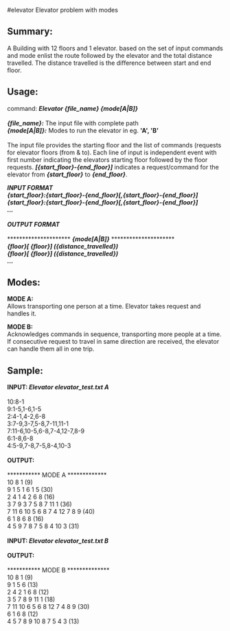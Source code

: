 #elevator
Elevator problem with modes

Summary:
------------------------------------------------------------------------------------------
A Building with 12 floors and 1 elevator. based on the set of input commands and mode enlist the route followed by the elevator and the total distance travelled. The distance travelled is the difference between start and end floor.

Usage:
------------------------------------------------------------------------------------------
<p>
command: <em><b>Elevator {file_name} {mode[A|B]}</b></em><br/>
<br/>
<em><b>{file_name}:</b></em> The input file with complete path<br/>
<em><b>{mode[A|B]}:</b></em> Modes to run the elevator in eg. <b>'A', 'B'</b><br/>
<br/>
The input file provides the starting floor and the list of commands (requests for elevator floors (from & to).
Each line of input is independent event with first number indicating the elevators starting floor followed by the floor requests. <em><b>[{start_floor}-{end_floor}]</b></em> indicates a request/command for the elevator from <em><b>{start_floor}</b></em> to <em><b>{end_floor}</b></em>.
</p>

<em><b>INPUT FORMAT</b></em><br/>
<em><b>{start_floor}:{start_floor}-{end_floor}[,{start_floor}-{end_floor}]</b></em><br/>
<em><b>{start_floor}:{start_floor}-{end_floor}[,{start_floor}-{end_floor}]</b></em><br/>
<em><b>...</b></em><br/>
<br/>
<em><b> OUTPUT FORMAT</b></em><br/>
<br/>
********************* <em><b>{mode[A|B]}</b></em> ********************* <br/>
<em><b>{floor}[ {floor}] \({distance_travelled}\)</b></em><br/>
<em><b>{floor}[ {floor}] \({distance_travelled}\)</b></em><br/>
<em><b>...</b></em><br/>

Modes:
------------------------------------------------------------------------------------------
<p>
<b>MODE A:</b><br/>
Allows transporting one person at a time. Elevator takes request and handles it.
</p>
<p>
<b>MODE B:</b><br/>
Acknowledges commands in sequence, transporting more people at a time. If consecutive request to travel in same direction are received, the elevator can handle them all in one trip.
</p>

Sample:
------------------------------------------------------------------------------------------
<b>INPUT: <em>Elevator elevator_test.txt A</em></b><br/>
<br/>
10:8-1<br/>
9:1-5,1-6,1-5<br/>
2:4-1,4-2,6-8<br/>
3:7-9,3-7,5-8,7-11,11-1<br/>
7:11-6,10-5,6-8,7-4,12-7,8-9<br/>
6:1-8,6-8<br/>
4:5-9,7-8,7-5,8-4,10-3<br/>
<br/>
<b>OUTPUT:</b><br/>
<br/>
*********** MODE A ************* <br/>
10 8 1 (9)<br/>
9 1 5 1 6 1 5 (30)<br/>
2 4 1 4 2 6 8 (16)<br/>
3 7 9 3 7 5 8 7 11 1 (36)<br/>
7 11 6 10 5 6 8 7 4 12 7 8 9 (40)<br/>
6 1 8 6 8 (16)<br/>
4 5 9 7 8 7 5 8 4 10 3 (31)<br/>
<br/>
<b>INPUT: <em>Elevator elevator_test.txt B</em></b><br/>
<br/>
<b>OUTPUT:</b><br/>
<br/>
*********** MODE B ************** <br/>
10 8 1 (9)<br/>
9 1 5 6 (13)<br/>
2 4 2 1 6 8 (12)<br/>
3 5 7 8 9 11 1 (18)<br/>
7 11 10 6 5 6 8 12 7 4 8 9 (30)<br/>
6 1 6 8 (12)<br/>
4 5 7 8 9 10 8 7 5 4 3 (13)<br/>
